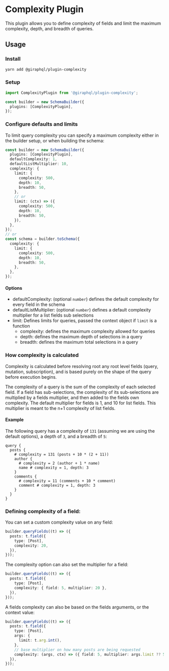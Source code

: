 # Complexity Plugin

This plugin allows you to define complexity of fields and limit the maximum complexity, depth, and
breadth of queries.

## Usage

### Install

```bash
yarn add @giraphql/plugin-complexity
```

### Setup

```typescript
import ComplexityPlugin from '@giraphql/plugin-complexity';

const builder = new SchemaBuilder({
  plugins: [ComplexityPlugin],
});
```

### Configure defaults and limits

To limit query complexity you can specify a maximum complexity either in the builder setup, or when
building the schema:

```typescript
const builder = new SchemaBuilder({
  plugins: [ComplexityPlugin],
  defaultComplexity: 1,
  defaultListMultiplier: 10,
  complexity: {
    limit: {
      complexity: 500,
      depth: 10,
      breadth: 50,
    },
    // or
    limit: (ctx) => ({
      complexity: 500,
      depth: 10,
      breadth: 50,
    }),
  },
});
// or
const schema = builder.toSchema({
  complexity: {
    limit: {
      complexity: 500,
      depth: 10,
      breadth: 50,
    },
  },
});
```

#### Options

- defaultComplexity: (optional `number`) defines the default complexity for every field in the
  schema
- defaultListMultiplier: (optional `number`) defines a default complexity multiplier for a list
  fields sub selections
- limit: Defines limits for queries, passed the context object if `limit` is a function
  - complexity: defines the maximum complexity allowed for queries
  - depth: defines the maximum depth of selections in a query
  - breadth: defines the maximum total selections in a query

### How complexity is calculated

Complexity is calculated before resolving root any root level fields (query, mutation,
subscription), and is based purely on the shape of the query before execution begins.

The complexity of a query is the sum of the complexity of each selected field. If a field has
sub-selections, the complexity of its sub-selections are multiplied by a fields multiplier, and then
added to the fields own complexity. The default multiplier for fields is 1, and 10 for list fields.
This multiplier is meant to the n+1 complexity of list fields.

#### Example

The following query has a complexity of `131` (assuming we are using the default options), a depth
of `3`, and a breadth of `5`:

```gql
query {
  posts {
    # complexity = 131 (posts + 10 * (2 + 11))
    author {
      # complexity = 2 (author + 1 * name)
      name # complexity = 1, depth: 3
    }
    comments {
      # complexity = 11 (comments + 10 * comment)
      comment # complexity = 1, depth: 3
    }
  }
}
```

### Defining complexity of a field:

You can set a custom complexity value on any field:

```typescript
builder.queryFields((t) => ({
  posts: t.field({
    type: [Post],
    complexity: 20,
  }),
}));
```

The complexity option can also set the multiplier for a field:

```typescript
builder.queryFields((t) => ({
  posts: t.field({
    type: [Post],
    complexity: { field: 5, multiplier: 20 },
  }),
}));
```

A fields complexity can also be based on the fields arguments, or the context value:

```typescript
builder.queryFields((t) => ({
  posts: t.field({
    type: [Post],
    args: {
      limit: t.arg.int(),
    },
    // base multiplier on how many posts are being requested
    complexity: (args, ctx) => ({ field: 5, multiplier: args.limit ?? 5 }),
  }),
}));
```

